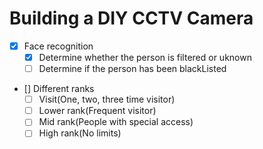 # Building a DIY CCTV Camera

* [X] Face recognition
    * [X] Determine whether the person is filtered or uknown
    * [ ] Determine if the person has been blackListed
* [] Different ranks
    * [ ] Visit(One, two, three time visitor)
    * [ ] Lower rank(Frequent visitor)
    * [ ] Mid rank(People with special access)
    * [ ] High rank(No limits)